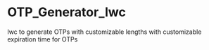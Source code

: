 # OTP_Generator_lwc
lwc to generate OTPs with customizable lengths with customizable expiration time for OTPs
